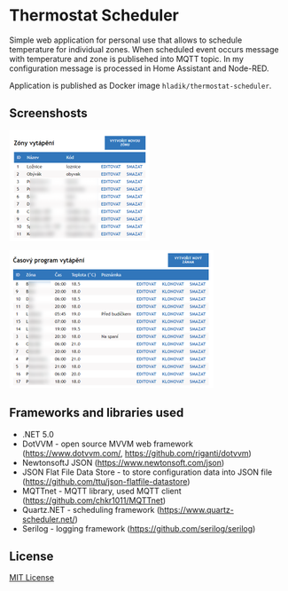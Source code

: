 # Thermostat Scheduler

Simple web application for personal use that allows to schedule temperature for individual zones. When scheduled event occurs message with temperature and zone is publisehed into MQTT topic. In my configuration message is processed in Home Assistant and Node-RED.

Application is published as Docker image `hladik/thermostat-scheduler`.

## Screenshosts

![Zones](doc/zones.png)

![Schedule](doc/schedule.png)

## Frameworks and libraries used

- .NET 5.0
- DotVVM - open source MVVM web framework (https://www.dotvvm.com/, https://github.com/riganti/dotvvm)
- NewtonsoftJ JSON (https://www.newtonsoft.com/json)
- JSON Flat File Data Store - to store configuration data into JSON file (https://github.com/ttu/json-flatfile-datastore)
- MQTTnet - MQTT library, used MQTT client (https://github.com/chkr1011/MQTTnet)
- Quartz.NET - scheduling framework (https://www.quartz-scheduler.net/)
- Serilog - logging framework (https://github.com/serilog/serilog)

## License
[MIT License](LICENSE)